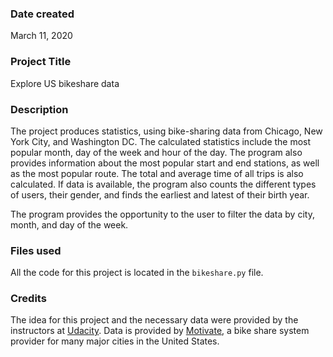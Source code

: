 ### Date created
March 11, 2020

### Project Title
Explore US bikeshare data

### Description
The project produces statistics, using bike-sharing data from Chicago, New York
City, and Washington DC.  The calculated statistics include the most popular
month, day of the week and hour of the day.  The program also provides
information about the most popular start and end stations, as well as the most
popular route. The total and average time of all trips is also calculated.
If data is available, the program also counts the different types of users,
their gender, and finds the earliest and latest of their birth year.

The program provides the opportunity to the user to filter the data by city,
month, and day of the week.

### Files used
All the code for this project is located in the `bikeshare.py` file.

### Credits
The idea for this project and the necessary data were provided by the
instructors at [Udacity](https://www.udacity.com).  Data is provided by
[Motivate](https://www.motivateco.com/), a bike share system provider for many
major cities in the United States.
